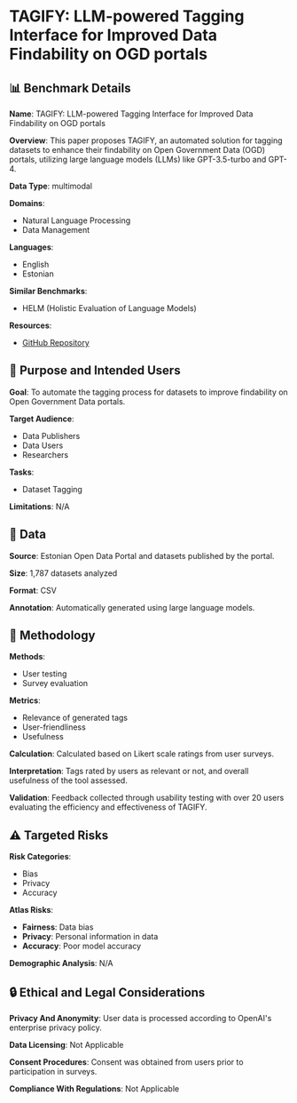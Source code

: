 # TAGIFY: LLM-powered Tagging Interface for Improved Data Findability on OGD portals

## 📊 Benchmark Details

**Name**: TAGIFY: LLM-powered Tagging Interface for Improved Data Findability on OGD portals

**Overview**: This paper proposes TAGIFY, an automated solution for tagging datasets to enhance their findability on Open Government Data (OGD) portals, utilizing large language models (LLMs) like GPT-3.5-turbo and GPT-4.

**Data Type**: multimodal

**Domains**:
- Natural Language Processing
- Data Management

**Languages**:
- English
- Estonian

**Similar Benchmarks**:
- HELM (Holistic Evaluation of Language Models)

**Resources**:
- [GitHub Repository](https://github.com/kevinkliimask/gpt-tagger)

## 🎯 Purpose and Intended Users

**Goal**: To automate the tagging process for datasets to improve findability on Open Government Data portals.

**Target Audience**:
- Data Publishers
- Data Users
- Researchers

**Tasks**:
- Dataset Tagging

**Limitations**: N/A

## 💾 Data

**Source**: Estonian Open Data Portal and datasets published by the portal.

**Size**: 1,787 datasets analyzed

**Format**: CSV

**Annotation**: Automatically generated using large language models.

## 🔬 Methodology

**Methods**:
- User testing
- Survey evaluation

**Metrics**:
- Relevance of generated tags
- User-friendliness
- Usefulness

**Calculation**: Calculated based on Likert scale ratings from user surveys.

**Interpretation**: Tags rated by users as relevant or not, and overall usefulness of the tool assessed.

**Validation**: Feedback collected through usability testing with over 20 users evaluating the efficiency and effectiveness of TAGIFY.

## ⚠️ Targeted Risks

**Risk Categories**:
- Bias
- Privacy
- Accuracy

**Atlas Risks**:
- **Fairness**: Data bias
- **Privacy**: Personal information in data
- **Accuracy**: Poor model accuracy

**Demographic Analysis**: N/A

## 🔒 Ethical and Legal Considerations

**Privacy And Anonymity**: User data is processed according to OpenAI's enterprise privacy policy.

**Data Licensing**: Not Applicable

**Consent Procedures**: Consent was obtained from users prior to participation in surveys.

**Compliance With Regulations**: Not Applicable
